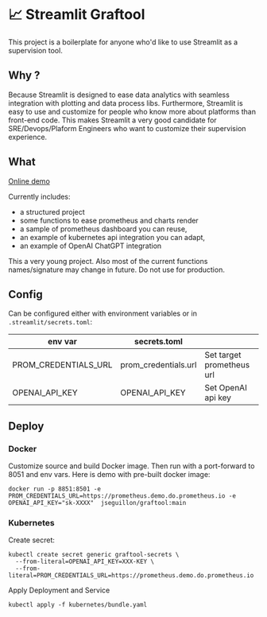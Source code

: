 # 📈 Streamlit Graftool 

This project is a boilerplate for anyone who'd like to use Streamlit as a supervision tool.

## Why ? 

Because Streamlit is designed to ease data analytics with seamless integration with plotting and data process libs. Furthermore, Streamlit is easy to use and customize for people who know more about platforms than front-end code.
This makes Streamlit a very good candidate for SRE/Devops/Plaform Engineers who want to customize their supervision experience.

## What 

[Online demo](https://graftool.streamlit.app/)

Currently includes: 
 * a structured project
 * some functions to ease prometheus and charts render
 * a sample of prometheus dashboard you can reuse,
 * an example of kubernetes api integration you can adapt,
 * an example of OpenAI ChatGPT integration

This a very young project. Also most of the current functions names/signature may change in future. Do not use for production.

## Config

Can be configured either with environment variables or in `.streamlit/secrets.toml`:

| env var              | secrets.toml         |                           |
|----------------------|----------------------|---------------------------|
| PROM_CREDENTIALS_URL | prom_credentials.url | Set target prometheus url |
| OPENAI_API_KEY       | OPENAI_API_KEY       | Set OpenAI api key        | 

## Deploy

### Docker

Customize source and build Docker image. Then run with a port-forward to 8051 and env vars. Here is demo with pre-built docker image: 

```
docker run -p 8851:8501 -e PROM_CREDENTIALS_URL=https://prometheus.demo.do.prometheus.io -e OPENAI_API_KEY="sk-XXXX"  jseguillon/graftool:main
```

### Kubernetes

Create secret:

```
kubectl create secret generic graftool-secrets \
  --from-literal=OPENAI_API_KEY=XXX-KEY \
  --from-literal=PROM_CREDENTIALS_URL=https://prometheus.demo.do.prometheus.io
```

Apply Deployment and Service

```
kubectl apply -f kubernetes/bundle.yaml
```

